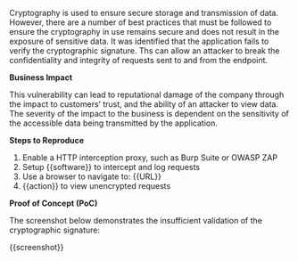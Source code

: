 Cryptography is used to ensure secure storage and transmission of data. However, there are a number of best practices that must be followed to ensure the cryptography in use remains secure and does not result in the exposure of sensitive data. It was identified that the application fails to verify the cryptographic signature. Ths can allow an attacker to break the confidentiality and integrity of requests sent to and from the endpoint.

**Business Impact**

This vulnerability can lead to reputational damage of the company through the impact to customers’ trust, and the ability of an attacker to view data. The severity of the impact to the business is dependent on the sensitivity of the accessible data being transmitted by the application.

**Steps to Reproduce**

1. Enable a HTTP interception proxy, such as Burp Suite or OWASP ZAP
1. Setup {{software}} to intercept and log requests
1. Use a browser to navigate to: {{URL}}
1. {{action}} to view unencrypted requests

**Proof of Concept (PoC)**

The screenshot below demonstrates the insufficient validation of the cryptographic signature:

{{screenshot}}
